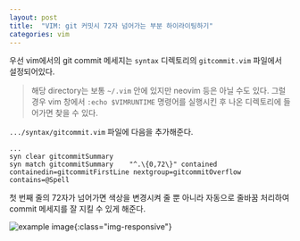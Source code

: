 ```yaml
---
layout: post
title:  "VIM: git 커밋시 72자 넘어가는 부분 하이라이팅하기"
categories: vim
---
```



우선 vim에서의 git commit 메세지는 `syntax` 디렉토리의  `gitcommit.vim` 파일에서 설정되어있다.


> 해당 directory는 보통 `~/.vim` 안에 있지만 neovim 등은 아닐 수도 있다. 그럴 경우 vim 창에서 `:echo $VIMRUNTIME` 명령어를 실행시킨 후 나온 디렉토리에 들어가면 찾을 수 있다. 


`.../syntax/gitcommit.vim` 파일에 다음을 추가해준다.

```
...
syn clear gitcommitSummary
syn match gitcommitSummary    "^.\{0,72\}" contained containedin=gitcommitFirstLine nextgroup=gitcommitOverflow contains=@Spell
```

첫 번째 줄의 72자가 넘어가면 색상을 변경시켜 줄 뿐 아니라 자동으로 줄바꿈 처리하여 commit 메세지를 잘 지킬 수 있게 해준다.

![example image](https://i.imgur.com/cYgDGx6.png){:class="img-responsive"}


